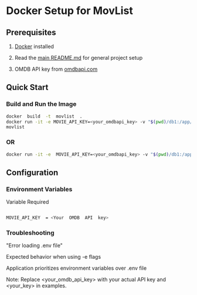 
# Docker Setup for MovList

  

## Prerequisites

1. [Docker](https://docs.docker.com/get-docker/) installed

2. Read the [main README.md](README.md) for general project setup

3. OMDB API key from [omdbapi.com](http://www.omdbapi.com/apikey.aspx)

  

## Quick Start

  

### Build and Run the Image

```bash
docker  build  -t  movlist  .
docker run -it -e MOVIE_API_KEY=<your_omdbapi_key> -v "$(pwd)/db1:/app/db" movlist
movlist

```

### OR
```bash
docker run -it -e  MOVIE_API_KEY=<your_omdbapi_key> -v "$(pwd)/db1:/app/db" prafulh/movlist
```

## Configuration

### Environment Variables

Variable Required

```bash

MOVIE_API_KEY  = <Your  OMDB  API  key>

```


  

### Troubleshooting

"Error loading .env file"

Expected behavior when using -e flags

  

Application prioritizes environment variables over .env file



Note: Replace <your_omdb_api_key> with your actual API key and <your_key> in examples.